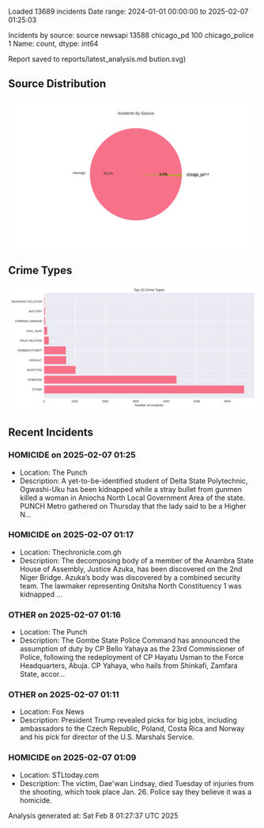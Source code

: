 
Loaded 13689 incidents
Date range: 2024-01-01 00:00:00 to 2025-02-07 01:25:03

Incidents by source:
source
newsapi           13588
chicago_pd          100
chicago_police        1
Name: count, dtype: int64

Report saved to reports/latest_analysis.md
bution.svg)

## Source Distribution
![Source Distribution](images/source_distribution.svg)

## Crime Types
![Crime Types](images/crime_types.svg)

## Recent Incidents

### HOMICIDE on 2025-02-07 01:25
- Location: The Punch
- Description: A yet-to-be-identified student of Delta State Polytechnic, Ogwashi-Uku has been kidnapped while a stray bullet from gunmen killed a woman in Aniocha North Local Government Area of the state. PUNCH Metro gathered on Thursday that the lady said to be a Higher N…


### HOMICIDE on 2025-02-07 01:17
- Location: Thechronicle.com.gh
- Description: The decomposing body of a member of the Anambra State House of Assembly, Justice Azuka, has been discovered on the 2nd Niger Bridge. Azuka’s body was discovered by a combined security team. The lawmaker representing Onitsha North Constituency 1 was kidnapped …


### OTHER on 2025-02-07 01:16
- Location: The Punch
- Description: The Gombe State Police Command has announced the assumption of duty by CP Bello Yahaya as the 23rd Commissioner of Police, following the redeployment of CP Hayatu Usman to the Force Headquarters, Abuja. CP Yahaya, who hails from Shinkafi, Zamfara State, accor…


### OTHER on 2025-02-07 01:11
- Location: Fox News
- Description: President Trump revealed picks for big jobs, including ambassadors to the Czech Republic, Poland, Costa Rica and Norway and his pick for director of the U.S. Marshals Service.


### HOMICIDE on 2025-02-07 01:09
- Location: STLtoday.com
- Description: The victim, Dae'wan Lindsay, died Tuesday of injuries from the shooting, which took place Jan. 26. Police say they believe it was a homicide.

Analysis generated at: Sat Feb  8 01:27:37 UTC 2025
